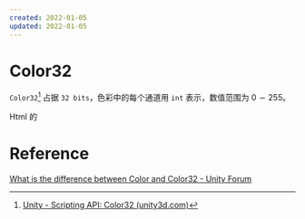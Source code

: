 ```yaml
---
created: 2022-01-05
updated: 2022-01-05
---
```

# Color32

`Color32`[^1] 占据 `32 bits`，色彩中的每个通道用 `int` 表示，数值范围为 $0\sim255$。

Html 的


# Reference

[What is the difference between Color and Color32 - Unity Forum](https://forum.unity.com/threads/what-is-the-difference-between-color-and-color32.824196/)

[^1]: [Unity - Scripting API: Color32 (unity3d.com)](https://docs.unity3d.com/ScriptReference/Color32.html)